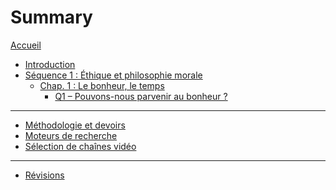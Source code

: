# Summary

[Accueil](README.md)
- [Introduction](intro.md)
- [Séquence 1 : Éthique et philosophie morale](s1.md)
	- [Chap. 1 : Le bonheur, le temps](s1-ch1.md)
		- [Q1 – Pouvons-nous parvenir au bonheur ?](s1-ch1-q1.md)

---

- [Méthodologie et devoirs](methode.md)
	<!-- - [Méthode de la dissertation](methode-dissertation.md)
	- [Méthode de l'explication de texte](methode-explication.md)
	- [Devoirs avec dossiers](devoirs.md) -->
- [Moteurs de recherche](moteurs-de-recherche.md)
- [Sélection de chaînes vidéo](selection-chaines-video.md)

---

- [Révisions](revisions.md)
	<!-- - [Les philosophes vus en cours](frise-chronologique.md) -->